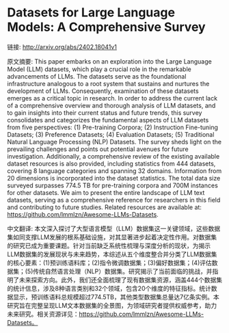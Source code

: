 # Datasets for Large Language Models: A Comprehensive Survey

链接: http://arxiv.org/abs/2402.18041v1

原文摘要:
This paper embarks on an exploration into the Large Language Model (LLM)
datasets, which play a crucial role in the remarkable advancements of LLMs. The
datasets serve as the foundational infrastructure analogous to a root system
that sustains and nurtures the development of LLMs. Consequently, examination
of these datasets emerges as a critical topic in research. In order to address
the current lack of a comprehensive overview and thorough analysis of LLM
datasets, and to gain insights into their current status and future trends,
this survey consolidates and categorizes the fundamental aspects of LLM
datasets from five perspectives: (1) Pre-training Corpora; (2) Instruction
Fine-tuning Datasets; (3) Preference Datasets; (4) Evaluation Datasets; (5)
Traditional Natural Language Processing (NLP) Datasets. The survey sheds light
on the prevailing challenges and points out potential avenues for future
investigation. Additionally, a comprehensive review of the existing available
dataset resources is also provided, including statistics from 444 datasets,
covering 8 language categories and spanning 32 domains. Information from 20
dimensions is incorporated into the dataset statistics. The total data size
surveyed surpasses 774.5 TB for pre-training corpora and 700M instances for
other datasets. We aim to present the entire landscape of LLM text datasets,
serving as a comprehensive reference for researchers in this field and
contributing to future studies. Related resources are available at:
https://github.com/lmmlzn/Awesome-LLMs-Datasets.

中文翻译:
本文深入探讨了大型语言模型（LLM）数据集这一关键领域，这些数据集如同支撑LLM发展的根系基础设施，对其显著进步起着决定性作用。对数据集的研究已成为重要课题。针对当前缺乏系统性梳理与深度分析的现状，为揭示LLM数据集的发展现状与未来趋势，本综述从五个维度整合并分类了LLM数据集的核心要素：(1)预训练语料库；(2)指令微调数据集；(3)偏好数据集；(4)评估数据集；(5)传统自然语言处理（NLP）数据集。研究揭示了当前面临的挑战，并指明了未来探索方向。此外，我们还全面梳理了现有数据集资源，涵盖444个数据集的统计信息，涉及8种语言类别和32个领域，包含20个维度的特征指标。统计数据显示，预训练语料总规模超过774.5TB，其他类型数据集总量达7亿条实例。本研究旨在完整呈现LLM文本数据集的全景图，为领域研究者提供权威参考，助力未来研究。相关资源详见：https://github.com/lmmlzn/Awesome-LLMs-Datasets。
